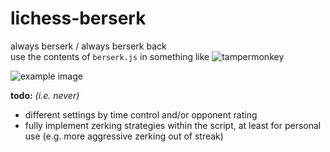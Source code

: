 # lichess-berserk
always berserk / always berserk back  
use the contents of `berserk.js` in something like ![tampermonkey](https://www.tampermonkey.net/)

![example image](https://i.imgur.com/2DookIq.png)

**todo:** *(i.e. never)*
- different settings by time control and/or opponent rating  
- fully implement zerking strategies within the script, at least for personal use (e.g. more aggressive zerking out of streak)
